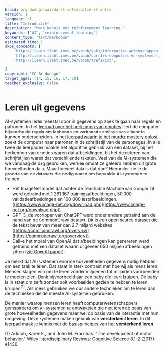 ```yaml
---
hruid: org-dwengo-waisda-rl-introductie-rl-intro
version: 1
language: nl
title: "Introductie"
description: "Maak kennis met reïnforcement learning."
keywords: ["AI", "reïnforcement learning"]
content_type: "text/markdown"
estimated_time: 5
skos_concepts: [
    'http://ilearn.ilabt.imec.be/vocab/vak1/informatica-wetenschappen', 
    'http://ilearn.ilabt.imec.be/vocab/curr1/s-computers-en-systemen',
    'http://ilearn.ilabt.imec.be/vocab/tref1/ict',

]
copyright: "CC BY dwengo"
target_ages: [14, 15, 16, 17, 18]
teacher_exclusive: False
---
```


# Leren uit gegevens

AI-systemen leren meestal door in gegevens op zoek te gaan naar regels en patronen. In het [leerpad over het herkennen van emoties](https://dwengo.org/learning-path.html?hruid=org-dwengo-waisda-beelden-emoties-herkennen&language=nl&te=true&source_page=%2Fwaisda%2F&source_title=%20wAIsda?#org-dwengo-waisda-beelden-emoties-herkennen-intro;nl;1) leert de computer bijvoorbeeld regels om lachende en verbaasde smileys van elkaar te kunnen onderscheiden. In het [leerpad waarin je het murder mystery oplost](https://dwengo.org/learning-path.html?hruid=org-dwengo-waisda-taal-murder-mistery&language=nl&te=true&source_page=%2Fwaisda%2F&source_title=%20wAIsda?#org-dwengo-waisda-taal-murder-mystery-intro;nl;1) zoekt de computer naar patronen in de schrijfstijl van de personages. In alle twee de leerpaden maakte het algoritme gebruik van een dataset, bij het herkennen van emoties waren dat afbeeldingen, bij het detecteren van schrijfstijlen waren dat verschillende teksten. Veel van de AI-systemen die we vandaag de dag gebruiken, werken omdat ze geleerd hebben uit grote hoeveelheden data. Maar hoeveel data is dat dan? Hieronder zie je de grootte van de datasets die nodig waren om bepaalde AI-systemen te trainen.

- Het ImageNet model dat achter de Teachable Machine van Google zit werd getraind met 1 281 167 trainingsafbeeldingen, 50 000 validatieafbeeldingen en 100 000 testafbeeldingen. ([https://www.image-net.org/download.php](https://www.image-net.org/download.php))
- GPT-3, de voorloper van ChatGPT werd onder andere getraind aan de hand van de CommonCrawl dataset. Dit is een open source dataset die de tekst bevat van meer dan 2,7 miljard websites ([https://commoncrawl.org/overview](https://commoncrawl.org/overview)). 
- Dall-e het model van OpenAI dat afbeeldingen kan genereren werd getraind met een dataset waarin ongeveer 650 miljoen afbeeldingen zitten ([zie OpenAI paper](https://arxiv.org/pdf/2204.06125)).

Je merkt dat AI-systemen enorme hoeveelheden gegevens nodig hebben om een taak te leren. Dat staat in sterk contrast met hoe wij als mens leren. Mensen slagen erin om te leren zonder miljoenen tot miljarden voorbeelden te moeten zien. Denk bijvoorbeeld aan een baby die leert kruipen. De baby is in staat om zelfs zonder ooit voorbeelden gezien te hebben te leren kruipen<sup>(1)</sup>. Als mens gebruiken we dus andere technieken om te leren dan de technieken die de meeste AI-systemen gebruiken. 

De manier waarop mensen leren heeft computerwetenschappers geïnspireerd om AI-systemen te ontwikkelen die niet leren op basis van grote hoeveelheden gegevens maar wel op basis van de interactie met hun omgeving. Deze systemen maken gebruik van **versterkend leren**. In dit leerpad maak je kennis met de basisprincipes van het **versterkend leren**.




(1) Adolph, Karen E., and John M. Franchak. "The development of motor behavior." Wiley Interdisciplinary Reviews: Cognitive Science 8.1-2 (2017): e1430.